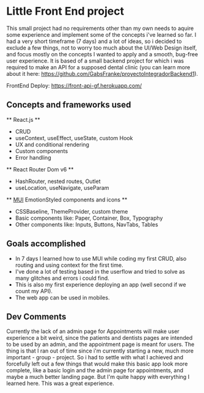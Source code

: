 # Little Front End project

This small project had no requirements other than my own needs to aquire some experience and implement some of the concepts i've learned so far. I had a very short timeframe (7 days) and a lot of ideas, so i decided to exclude a few things, not to worry too much about the UI/Web Design itself, and focus mostly on the concepts I wanted to apply and a smooth, bug-free user experience. 
It is based of a small backend project for which i was required to make an API for a supposed dental clinic (you can learn more about it here: https://github.com/GabsFranke/proyectoIntegradorBackend1).

FrontEnd Deploy: https://front-api-gf.herokuapp.com/

## Concepts and frameworks used

** React.js **
- CRUD
- useContext, useEffect, useState, custom Hook
- UX and conditional rendering
- Custom components
- Error handling

** React Router Dom v6 **
- HashRouter, nested routes, Outlet
- useLocation, useNavigate, useParam

** [MUI](https://mui.com/) EmotionStyled components and icons **
- CSSBaseline, ThemeProvider, custom theme
- Basic components like: Paper, Container, Box, Typography
- Other components like: Inputs, Buttons, NavTabs, Tables

## Goals accomplished
+ In 7 days I learned how to use MUI while coding my first CRUD, also routing and using context for the first time. 
+ I've done a lot of testing based in the userflow and tried to solve as many glitches and errors i could find.
+ This is also my first experience deploying an app (well second if we count my API). 
+ The web app can be used in mobiles.

## Dev Comments
Currently the lack of an admin page for Appointments will make user experience a bit weird, since the patients and dentists pages are intended to be used by an admin, and the appointment page is meant for users. 
The thing is that I ran out of time since i'm currently starting a new, much more important - group - project. 
So i had to settle with what I achieved and forcefully left out a few things that would make this basic app look more complete, like a basic login and the admin page for appointments, and maybe a much better landing page.
But I'm quite happy with everything I learned here. This was a great experience.
